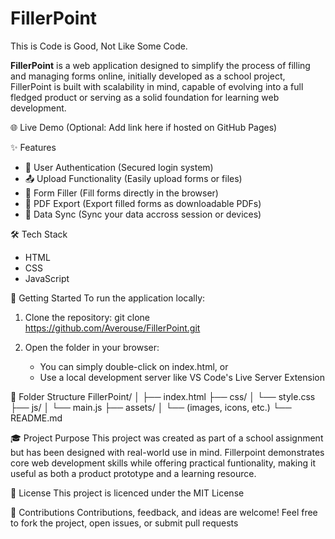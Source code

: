 # FillerPoint

This is Code is Good, Not Like Some Code.

**FillerPoint** is a web application designed to simplify the process of filling and managing forms online, initially developed as a school project, FillerPoint is built with scalability in mind, capable of evolving into a full fledged product or serving as a solid foundation for learning web development.

🌐 Live Demo
(Optional: Add link here if hosted on GitHub Pages)

✨ Features
- 🔐 User Authentication (Secured login system)
- 📤 Upload Functionality (Easily upload forms or files)
- 📝 Form Filler (Fill forms directly in the browser)
- 📄 PDF Export (Export filled forms as downloadable PDFs)
- 🔄 Data Sync (Sync your data accross session or devices)

🛠️ Tech Stack
- HTML
- CSS
- JavaScript

🚀 Getting Started
To run the application locally:

1. Clone the repository:
    git clone <https://github.com/Averouse/FillerPoint.git>

2. Open the folder in your browser:
    - You can simply double-click on index.html, or
    - Use a local development server like VS Code's Live Server Extension

📁 Folder Structure
FillerPoint/
│
├── index.html
├── css/
│   └── style.css
├── js/
│   └── main.js
├── assets/
│   └── (images, icons, etc.)
└── README.md

🎓 Project Purpose
This project was created as part of a school assignment but has been designed with real-world use in mind.
Fillerpoint demonstrates core web development skills while offering practical funtionality, making it useful
as both a product prototype and a learning resource.

📜 License
This project is licenced under the MIT License

🤝 Contributions
Contributions,  feedback, and ideas are welcome!
Feel free to fork the project, open issues, or submit pull requests

